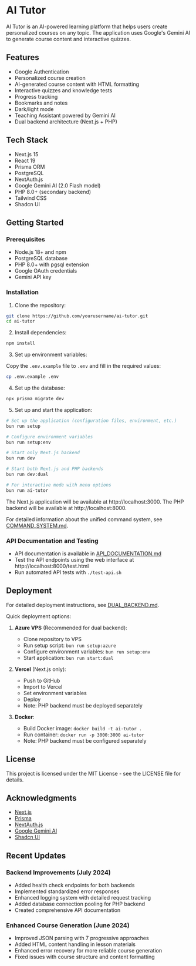 # AI Tutor

AI Tutor is an AI-powered learning platform that helps users create personalized courses on any topic. The application uses Google's Gemini AI to generate course content and interactive quizzes.

## Features

- Google Authentication
- Personalized course creation
- AI-generated course content with HTML formatting
- Interactive quizzes and knowledge tests
- Progress tracking
- Bookmarks and notes
- Dark/light mode
- Teaching Assistant powered by Gemini AI
- Dual backend architecture (Next.js + PHP)

## Tech Stack

- Next.js 15
- React 19
- Prisma ORM
- PostgreSQL
- NextAuth.js
- Google Gemini AI (2.0 Flash model)
- PHP 8.0+ (secondary backend)
- Tailwind CSS
- Shadcn UI

## Getting Started

### Prerequisites

- Node.js 18+ and npm
- PostgreSQL database
- PHP 8.0+ with pgsql extension
- Google OAuth credentials
- Gemini API key

### Installation

1. Clone the repository:

```bash
git clone https://github.com/yourusername/ai-tutor.git
cd ai-tutor
```

2. Install dependencies:

```bash
npm install
```

3. Set up environment variables:

Copy the `.env.example` file to `.env` and fill in the required values:

```bash
cp .env.example .env
```

4. Set up the database:

```bash
npx prisma migrate dev
```

5. Set up and start the application:

```bash
# Set up the application (configuration files, environment, etc.)
bun run setup

# Configure environment variables
bun run setup:env

# Start only Next.js backend
bun run dev

# Start both Next.js and PHP backends
bun run dev:dual

# For interactive mode with menu options
bun run ai-tutor
```

The Next.js application will be available at http://localhost:3000.
The PHP backend will be available at http://localhost:8000.

For detailed information about the unified command system, see [COMMAND_SYSTEM.md](COMMAND_SYSTEM.md).

### API Documentation and Testing

- API documentation is available in [API_DOCUMENTATION.md](API_DOCUMENTATION.md)
- Test the API endpoints using the web interface at http://localhost:8000/test.html
- Run automated API tests with `./test-api.sh`

## Deployment

For detailed deployment instructions, see [DUAL_BACKEND.md](DUAL_BACKEND.md).

Quick deployment options:

1. **Azure VPS** (Recommended for dual backend):
   - Clone repository to VPS
   - Run setup script: `bun run setup:azure`
   - Configure environment variables: `bun run setup:env`
   - Start application: `bun run start:dual`

2. **Vercel** (Next.js only):
   - Push to GitHub
   - Import to Vercel
   - Set environment variables
   - Deploy
   - Note: PHP backend must be deployed separately

3. **Docker**:
   - Build Docker image: `docker build -t ai-tutor .`
   - Run container: `docker run -p 3000:3000 ai-tutor`
   - Note: PHP backend must be configured separately

## License

This project is licensed under the MIT License - see the LICENSE file for details.

## Acknowledgments

- [Next.js](https://nextjs.org/)
- [Prisma](https://www.prisma.io/)
- [NextAuth.js](https://next-auth.js.org/)
- [Google Gemini AI](https://ai.google.dev/)
- [Shadcn UI](https://ui.shadcn.com/)

## Recent Updates

### Backend Improvements (July 2024)
- Added health check endpoints for both backends
- Implemented standardized error responses
- Enhanced logging system with detailed request tracking
- Added database connection pooling for PHP backend
- Created comprehensive API documentation

### Enhanced Course Generation (June 2024)
- Improved JSON parsing with 7 progressive approaches
- Added HTML content handling in lesson materials
- Enhanced error recovery for more reliable course generation
- Fixed issues with course structure and content formatting
